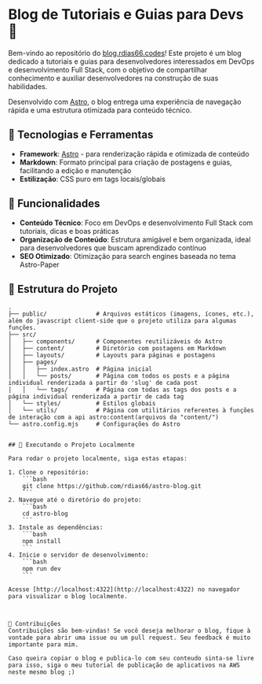 # Blog de Tutoriais e Guias para Devs 🚀

Bem-vindo ao repositório do [blog.rdias66.codes](https://blog.rdias66.codes)! Este projeto é um blog dedicado a tutoriais e guias para desenvolvedores interessados em DevOps e desenvolvimento Full Stack, com o objetivo de compartilhar conhecimento e auxiliar desenvolvedores na construção de suas habilidades.

Desenvolvido com [Astro](https://astro.build/), o blog entrega uma experiência de navegação rápida e uma estrutura otimizada para conteúdo técnico.

## 🔧 Tecnologias e Ferramentas

- **Framework**: [Astro](https://astro.build/) - para renderização rápida e otimizada de conteúdo
- **Markdown**: Formato principal para criação de postagens e guias, facilitando a edição e manutenção
- **Estilização**: CSS puro em tags locais/globais

## 🌟 Funcionalidades

- **Conteúdo Técnico**: Foco em DevOps e desenvolvimento Full Stack com tutoriais, dicas e boas práticas
- **Organização de Conteúdo**: Estrutura amigável e bem organizada, ideal para desenvolvedores que buscam aprendizado contínuo
- **SEO Otimizado**: Otimização para search engines baseada no tema Astro-Paper

## 📂 Estrutura do Projeto

```plaintext
.
├── public/              # Arquivos estáticos (imagens, ícones, etc.), além do javascript client-side que o projeto utiliza para algumas funções.
├── src/
│   ├── components/      # Componentes reutilizáveis do Astro
│   ├── content/         # Diretório com postagens em Markdown
│   ├── layouts/         # Layouts para páginas e postagens
│   ├── pages/
│   │   ├── index.astro  # Página inicial
│   │   └── posts/       # Página com todos os posts e a página individual renderizada a partir do 'slug' de cada post
│   │   └── tags/        # Página com todas as tags dos posts e a página individual renderizada a partir de cada tag
│   └── styles/          # Estilos globais
│   └── utils/           # Página com utilitários referentes à funções de interação com a api astro:content(arquivos da "content/")
└── astro.config.mjs     # Configurações do Astro


## 🚀 Executando o Projeto Localmente

Para rodar o projeto localmente, siga estas etapas:

1. Clone o repositório:
    ```bash
    git clone https://github.com/rdias66/astro-blog.git
    ```
2. Navegue até o diretório do projeto:
    ```bash
    cd astro-blog
    ```
3. Instale as dependências:
    ```bash
    npm install
    ```
4. Inicie o servidor de desenvolvimento:
    ```bash
    npm run dev
    ```

Acesse [http://localhost:4322](http://localhost:4322) no navegador para visualizar o blog localmente.



📝 Contribuições
Contribuições são bem-vindas! Se você deseja melhorar o blog, fique à vontade para abrir uma issue ou um pull request. Seu feedback é muito importante para mim.

Caso queira copiar o blog e publica-lo com seu conteudo sinta-se livre para isso, siga o meu tutorial de publicação de aplicativos na AWS neste mesmo blog ;)